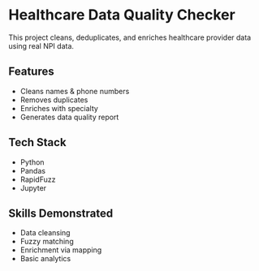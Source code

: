 # Healthcare Data Quality Checker

This project cleans, deduplicates, and enriches healthcare provider data using real NPI data.

## Features
- Cleans names & phone numbers
- Removes duplicates
- Enriches with specialty
- Generates data quality report

## Tech Stack
- Python
- Pandas
- RapidFuzz
- Jupyter

## Skills Demonstrated
- Data cleansing
- Fuzzy matching
- Enrichment via mapping
- Basic analytics
